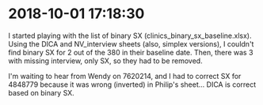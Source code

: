 # 2018-10-01 17:18:30

I started playing with the list of binary SX (clinics_binary_sx_baseline.xlsx). Using the DICA and NV_interview
sheets (also, simplex versions), I couldn't find binary SX for 2 out of the 380
in their baseline date. Then, there was 3 with missing interview, only SX, so
they had to be removed.

I'm waiting to hear from Wendy on 7620214, and I had to correct SX for 4848779
because it was wrong (inverted) in Philip's sheet... DICA is correct based on
binary SX.


